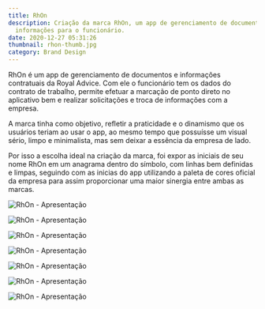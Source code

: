 ```yaml
---
title: RhOn
description: Criação da marca RhOn, um app de gerenciamento de documentos e
  informações para o funcionário.
date: 2020-12-27 05:31:26
thumbnail: rhon-thumb.jpg
category: Brand Design
---
```

RhOn é um app de gerenciamento de documentos e informações contratuais da Royal Advice. Com ele o funcionário tem os dados do contrato de trabalho, permite efetuar a marcação de ponto direto no aplicativo bem e realizar solicitações e troca de informações com a empresa.

A marca tinha como objetivo, refletir a praticidade e o dinamismo que os usuários teriam ao usar o app, ao mesmo tempo que possuísse um visual sério, limpo e minimalista, mas sem deixar a essência da empresa de lado.

Por isso a escolha ideal na criação da marca, foi expor as iniciais de seu nome RhOn em um anagrama dentro do símbolo, com linhas bem definidas e limpas, seguindo com as inicias do app utilizando a paleta de cores oficial da empresa para assim proporcionar uma maior sinergia entre ambas as marcas.



![RhOn - Apresentação](/assets/img/rhon_images_01.jpg "RhOn - Apresentação")

![RhOn - Apresentação](/assets/img/rhon_images_02.jpg "RhOn - Apresentação")

![RhOn - Apresentação](/assets/img/rhon_images_03.jpg "RhOn - Apresentação")

![RhOn - Apresentação](/assets/img/rhon_images_04.jpg "RhOn - Apresentação")

![RhOn - Apresentação](/assets/img/rhon_images_05.jpg "RhOn - Apresentação")

![RhOn - Apresentação](/assets/img/rhon_images_06.jpg "RhOn - Apresentação")

![RhOn - Apresentação](/assets/img/rhon_images_07.jpg "RhOn - Apresentação")